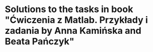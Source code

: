 # Solutions to the tasks in book "Ćwiczenia z Matlab. Przykłady i zadania by Anna Kamińska and Beata Pańczyk"
